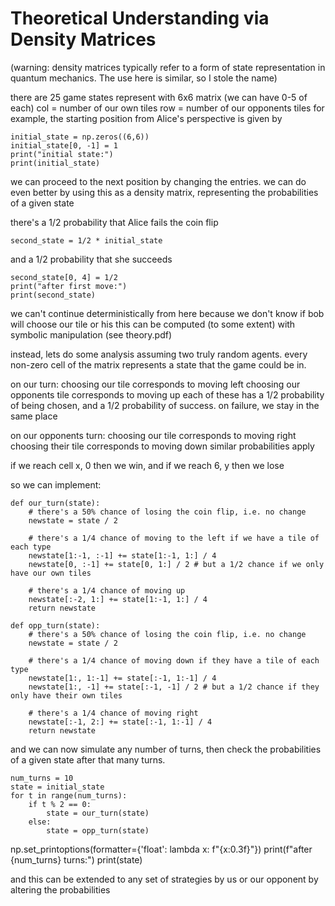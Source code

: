 # Theoretical Understanding via Density Matrices
(warning: density matrices typically refer to a form of state representation in quantum mechanics.
The use here is similar, so I stole the name)

there are 25 game states
represent with 6x6 matrix (we can have 0-5 of each)
col = number of our own tiles
row = number of our opponents tiles
for example, the starting position from Alice's perspective is given by

```
initial_state = np.zeros((6,6))
initial_state[0, -1] = 1
print("initial state:")
print(initial_state)
```

we can proceed to the next position by changing the entries.
we can do even better by using this as a density matrix, representing
the probabilities of a given state

there's a 1/2 probability that Alice fails the coin flip
```
second_state = 1/2 * initial_state
```

and a 1/2 probability that she succeeds
```
second_state[0, 4] = 1/2
print("after first move:")
print(second_state)
```

we can't continue deterministically from here because we don't know if bob
will choose our tile or his
this can be computed (to some extent) with symbolic manipulation
(see theory.pdf)

instead, lets do some analysis assuming two truly random agents.
every non-zero cell of the matrix represents a state that the game could be
in.

on our turn:
  choosing our tile corresponds to moving left
  choosing our opponents tile corresponds to moving up
each of these has a 1/2 probability of being chosen, and a 1/2 probability of
success.
on failure, we stay in the same place

on our opponents turn:
  choosing our tile corresponds to moving right
  choosing their tile corresponds to moving down
similar probabilities apply

if we reach cell x, 0 then we win, and if we reach 6, y then we lose

so we can implement:
```
def our_turn(state):
    # there's a 50% chance of losing the coin flip, i.e. no change
    newstate = state / 2

    # there's a 1/4 chance of moving to the left if we have a tile of each type
    newstate[1:-1, :-1] += state[1:-1, 1:] / 4
    newstate[0, :-1] += state[0, 1:] / 2 # but a 1/2 chance if we only have our own tiles

    # there's a 1/4 chance of moving up
    newstate[:-2, 1:] += state[1:-1, 1:] / 4
    return newstate

def opp_turn(state):
    # there's a 50% chance of losing the coin flip, i.e. no change
    newstate = state / 2

    # there's a 1/4 chance of moving down if they have a tile of each type
    newstate[1:, 1:-1] += state[:-1, 1:-1] / 4
    newstate[1:, -1] += state[:-1, -1] / 2 # but a 1/2 chance if they only have their own tiles

    # there's a 1/4 chance of moving right
    newstate[:-1, 2:] += state[:-1, 1:-1] / 4
    return newstate
```

and we can now simulate any number of turns, then check the probabilities of
a given state after that many turns.

```
num_turns = 10
state = initial_state
for t in range(num_turns):
    if t % 2 == 0:
        state = our_turn(state)
    else:
        state = opp_turn(state)
```

np.set_printoptions(formatter={'float': lambda x: f"{x:0.3f}"})
print(f"after {num_turns} turns:")
print(state)

and this can be extended to any set of strategies by us or our opponent by 
altering the probabilities
